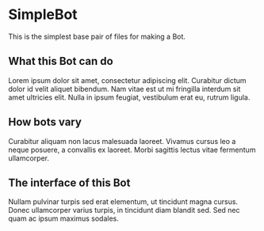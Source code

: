 # SimpleBot

This is the simplest base pair of files for making a Bot.

## What this Bot can do
Lorem ipsum dolor sit amet, consectetur adipiscing elit. Curabitur dictum dolor id velit aliquet bibendum. Nam vitae est ut mi fringilla interdum sit amet ultricies elit. Nulla in ipsum feugiat, vestibulum erat eu, rutrum ligula.

## How bots vary
Curabitur aliquam non lacus malesuada laoreet. Vivamus cursus leo a neque posuere, a convallis ex laoreet. Morbi sagittis lectus vitae fermentum ullamcorper.

## The interface of this Bot
Nullam pulvinar turpis sed erat elementum, ut tincidunt magna cursus. Donec ullamcorper varius turpis, in tincidunt diam blandit sed. Sed nec quam ac ipsum maximus sodales.
